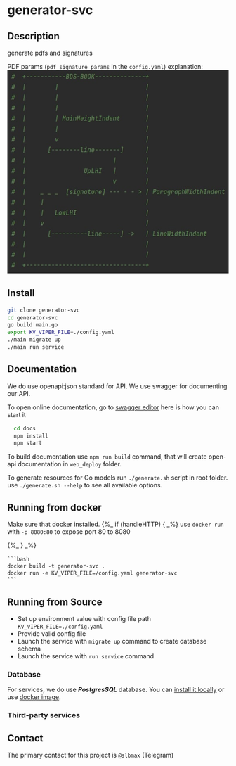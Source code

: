 # generator-svc

## Description

generate pdfs and signatures

PDF params (`pdf_signature_params` in the `config.yaml`) explanation:
![Screenshot](./internal/pdf_generator/params.jpg)

## Install

  ```bash
  git clone generator-svc
  cd generator-svc
  go build main.go
  export KV_VIPER_FILE=./config.yaml
  ./main migrate up
  ./main run service
  ```

## Documentation

We do use openapi:json standard for API. We use swagger for documenting our API.

To open online documentation, go to [swagger editor](http://localhost:8080/swagger-editor/) here is how you can start it
```bash
  cd docs
  npm install
  npm start
```
To build documentation use `npm run build` command,
that will create open-api documentation in `web_deploy` folder.

To generate resources for Go models run `./generate.sh` script in root folder.
use `./generate.sh --help` to see all available options.


## Running from docker

Make sure that docker installed.
{%_ if (handleHTTP) { _%}
use `docker run ` with `-p 8080:80` to expose port 80 to 8080

{%_ } _%}

    ```bash
    docker build -t generator-svc .
    docker run -e KV_VIPER_FILE=/config.yaml generator-svc
    ```

## Running from Source

* Set up environment value with config file path `KV_VIPER_FILE=./config.yaml`
* Provide valid config file
* Launch the service with `migrate up` command to create database schema
* Launch the service with `run service` command


### Database
For services, we do use ***PostgresSQL*** database.
You can [install it locally](https://www.postgresql.org/download/) or use [docker image](https://hub.docker.com/_/postgres/).


### Third-party services


## Contact

The primary contact for this project is `@slbmax` (Telegram)
